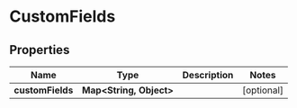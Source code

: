 

# CustomFields



## Properties

| Name | Type | Description | Notes |
|------------ | ------------- | ------------- | -------------|
|**customFields** | **Map&lt;String, Object&gt;** |  |  [optional] |



